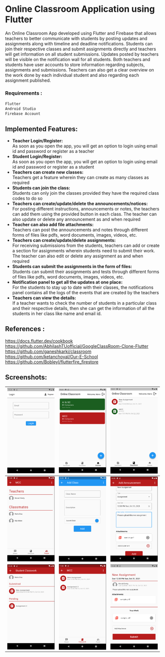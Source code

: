# Online Classroom Application using Flutter
An Online Classroom App developed using Flutter and Firebase that allows teachers to better communicate with students by posting updates and assignments along with timeline and deadline notifications. Students can join their respective classes and submit assignments directly and teachers will get information on all student submissions. Updates posted by teachers will be visible on the notification wall for all students. Both teachers and students have user accounts to store information regarding subjects, assignments and submissions. Teachers can also get a clear overview on the work done by each individual student and also regarding each assignment published.

### Requirements :
```
Flutter 
Android Studio  
Firebase Account
```

## Implemented Features:
- **Teacher Login/Register:**  
  As soon as you open the app, you will get an option to login using email id and password or register as a teacher
- **Student Login/Register:**  
  As soon as you open the app, you will get an option to login using email id and password or register as a student
- **Teachers can create new classes:**  
  Teachers get a feature wherein they can create as many classes as required
- **Students can join the class:**  
  Students can only join the classes provided they have the required class codes to do so
- **Teachers can create/update/delete the announcements/notices:**  
  For posting different instructions, announcements or notes, the teachers can add them using the provided button in each class. The teacher can also update or delete any announcement as and when required
- **Teacher can also add file attachments:**  
  Teachers can post the announcements and notes through different forms of files like pdfs, word documents, images, videos, etc.
- **Teachers can create/update/delete assignments:**  
  For receiving submissions from the students, teachers can add or create a section for assignments wherein students need to submit their work. The teacher can also edit or delete any assignment as and when required
- **Students can submit the assignments in the form of files:**  
Students can submit their assignments and tests through different forms of files like pdfs, word documents, images, videos, etc.
- **Notification panel to get all the updates at one place:**  
For the students to stay up to date with their classes, the notifications panel contains all the logs of the events that are created by the teachers
- **Teachers can view the details:**  
If a teacher wants to check the number of students in a particular class and their respective details, then she can get the information of all the students in her class like name and email id.

## References :  
https://docs.flutter.dev/cookbook  
https://github.com/AbhilashTUofficial/GoogleClassRoom-Clone-Flutter  
https://github.com/ganeshkarki/classroom  
https://github.com/ketanchoyal/Our-E-School  
https://github.com/Bobleyl/flutterfire_firestore  

## Screenshots:
| <img src="screenshots/login_screen.png" width="250"> | <img src="screenshots/home_screen.png" width="250"> | <img src="screenshots/classwork.png" width="250"> |
|------|-------|-------|
| <img src="screenshots/people_tab.png" width="250"> | <img src="screenshots/add_class.png" width="250"> | <img src="screenshots/add_announcement.png" width="250"> |
| <img src="screenshots/student_submissions.png" width="250"> | <img src="screenshots/assignment_tab.png" width="250"> | <img src="screenshots/assignment_submit.png" width="250"> |
